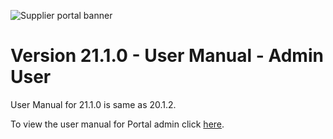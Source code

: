 ![Supplier portal banner](../../../../images/banner-supplier-portal.jpg)

# Version 21.1.0 - User Manual - Admin User

User Manual for 21.1.0 is same as 20.1.2. 

To view the user manual for Portal admin click [here](usermanual-supplierportal-admin.md).


